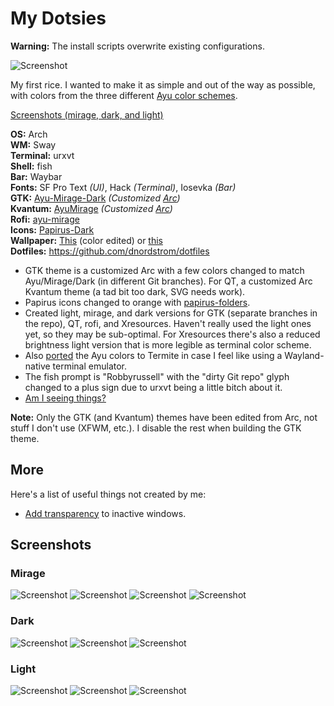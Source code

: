 # My Dotsies

**Warning:** The install scripts overwrite
existing configurations.

![Screenshot](https://raw.githubusercontent.com/dnordstrom/dotfiles/master/screenshots/20190919-mirage-main.png)

My first rice. I wanted to make it as simple and out of the way as possible,
with colors from the three different [Ayu color
schemes](https://github.com/ayu-theme/ayu-colors).

[Screenshots (mirage, dark, and light)](https://github.com/dnordstrom/dotfiles#screenshots)  

**OS:** Arch  
**WM:** Sway  
**Terminal:** urxvt  
**Shell:** fish  
**Bar:** Waybar  
**Fonts:** SF Pro Text *(UI)*, Hack *(Terminal)*, Iosevka *(Bar)*  
**GTK:** [Ayu-Mirage-Dark](https://github.com/dnordstrom/ayu-theme/tree/ayu-mirage)
*(Customized [Arc](https://github.com/horst3180/arc-theme))*  
**Kvantum:** [AyuMirage](https://github.com/dnordstrom/ayu-kde) *(Customized
[Arc](https://github.com/PapirusDevelopmentTeam/arc-kde/tree/master/Kvantum))*  
**Rofi:** [ayu-mirage](https://github.com/dnordstrom/dotfiles/tree/master/rofi)  
**Icons:** [Papirus-Dark](https://github.com/PapirusDevelopmentTeam/papirus-icon-theme)  
**Wallpaper:**
[This](https://hdwallsbox.com/circles-enso-minimalistic-wallpaper-94559) (color
edited) or [this](https://i.imgur.com/gAIHyZ9.jpg)  
**Dotfiles:** https://github.com/dnordstrom/dotfiles

* GTK theme is a customized Arc with a few colors changed to match
  Ayu/Mirage/Dark (in different Git branches). For QT, a customized Arc Kvantum
  theme (a tad bit too dark, SVG needs work).
* Papirus icons changed to orange with [papirus-folders](https://aur.archlinux.org/packages/papirus-folders-git/).
* Created light, mirage, and dark versions for GTK (separate branches in the
  repo), QT, rofi, and Xresources. Haven't really used the light ones yet, so they
  may be sub-optimal. For Xresources there's also a reduced brightness light
  version that is more legible as terminal color scheme.
* Also [ported](https://github.com/dnordstrom/dotfiles/tree/master/termite) the Ayu colors to Termite in case I feel like using a Wayland-native terminal emulator.
* The fish prompt is "Robbyrussell" with the "dirty Git repo" glyph changed to a plus sign due to urxvt being a little bitch about it.
* [Am I seeing things?](https://raw.githubusercontent.com/dnordstrom/dotfiles/master/screenshots/20190919-mirage-neofetch.png)

**Note:** Only the GTK (and Kvantum) themes have been edited from Arc, not stuff I
don't use (XFWM, etc.). I disable the rest when building the GTK theme.

## More

Here's a list of useful things not created by me:

* [Add transparency](https://github.com/swaywm/sway/blob/master/contrib/inactive-windows-transparency.py) to inactive windows.
## Screenshots

### Mirage

![Screenshot](https://raw.githubusercontent.com/dnordstrom/dotfiles/master/screenshots/20190919-mirage-apps-launcher.png)
![Screenshot](https://raw.githubusercontent.com/dnordstrom/dotfiles/master/screenshots/20190919-mirage-comparison.png)
![Screenshot](https://raw.githubusercontent.com/dnordstrom/dotfiles/master/screenshots/20190919-mirage-media.png)
![Screenshot](https://raw.githubusercontent.com/dnordstrom/dotfiles/master/screenshots/20190919-mirage-neofetch.png)

### Dark

![Screenshot](https://raw.githubusercontent.com/dnordstrom/dotfiles/master/screenshots/20190921-dark-code-neofetch.png)
![Screenshot](https://raw.githubusercontent.com/dnordstrom/dotfiles/master/screenshots/20190921-dark-code-files.png)
![Screenshot](https://raw.githubusercontent.com/dnordstrom/dotfiles/master/screenshots/20190919-dark-comparison.png)

### Light

![Screenshot](https://raw.githubusercontent.com/dnordstrom/dotfiles/master/screenshots/20190921-light-code-files.png)
![Screenshot](https://raw.githubusercontent.com/dnordstrom/dotfiles/master/screenshots/20190919-light-comparison.png)
![Screenshot](https://raw.githubusercontent.com/dnordstrom/dotfiles/master/screenshots/20190921-light-firefox-term.png)
